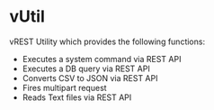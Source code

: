 # vUtil #

vREST Utility which provides the following functions:

* Executes a system command via REST API
* Executes a DB query via REST API
* Converts CSV to JSON via REST API
* Fires multipart request
* Reads Text files via REST API